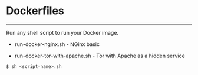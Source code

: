 # Dockerfiles
--------------------

Run any shell script to run your Docker image.

- run-docker-nginx.sh - NGinx basic
 
- run-docker-tor-with-apache.sh - Tor with Apache as a hidden service


```sh
$ sh <script-name>.sh 
```

